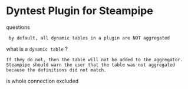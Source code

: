 
# Dyntest Plugin for Steampipe


questions

``` by default, all dynamic tables in a plugin are NOT aggregated```

what is a `dynamic table` ?

```
If they do not, then the table will not be added to the aggregator. Steampipe should warn the user that the table was not aggregated because the definitions did not match.
```
is whole connection excluded
